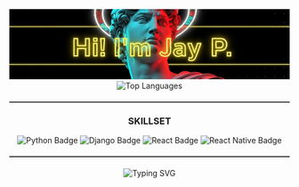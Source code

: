 <div align="center">
  <img src="https://raw.githubusercontent.com/Jpirnanda/Jpirnanda/refs/heads/main/banner_cut.png" alt="Banner" />
</div>

<div align="center">
  <img src="https://github-readme-stats.vercel.app/api/top-langs/?username=Jpirnanda&layout=compact&theme=radical" alt="Top Languages" />
</div>
<hr style="border-top: 1px solid #555; margin: 20px 0;">


<div align="center">
  <h3>SKILLSET</h3>
  <p>
    <img src="https://img.shields.io/badge/Python-3670A0?style=for-the-badge&logo=python&logoColor=ffdd54" alt="Python Badge" />
    <img src="https://img.shields.io/badge/Django-092E20?style=for-the-badge&logo=django&logoColor=white" alt="Django Badge" />
    <img src="https://img.shields.io/badge/React-20232A?style=for-the-badge&logo=react&logoColor=61DAFB" alt="React Badge" />
    <img src="https://img.shields.io/badge/React_Native-20232A?style=for-the-badge&logo=react&logoColor=61DAFB" alt="React Native Badge" />
  </p>
</div>

<hr style="border-top: 1px solid #555; margin: 20px 0;">

<div align="center">
  <img src="https://readme-typing-svg.herokuapp.com?font=Fira+Code&size=20&duration=4000&pause=1000&color=F7DF1E&center=true&vCenter=true&width=500&lines=Webdev;Fullstack;" alt="Typing SVG" />
</div>
